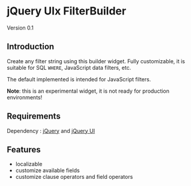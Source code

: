 jQuery UIx FilterBuilder
==================
Version 0.1

Introduction
------------

Create any filter string using this builder widget. Fully customizable, it is suitable for SQL `WHERE`,
JavaScript data filters, etc.

The default implemented is intended for JavaScript filters.

**Note**: this is an experimental widget, it is not ready for production environments!


Requirements
------------

Dependency : [jQuery](http://jquery.com/) and [jQuery UI](http://jqueryui.com/)

Features
------------

- localizable
- customize available fields
- customize clause operators and field operators

